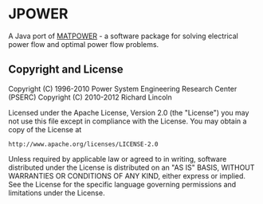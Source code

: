 JPOWER
======

A Java port of [MATPOWER](http://www.pserc.cornell.edu/matpower/) - a
software package for solving electrical power flow and optimal power
flow problems.

Copyright and License
---------------------

Copyright (C) 1996-2010 Power System Engineering Research Center (PSERC)
Copyright (C) 2010-2012 Richard Lincoln

Licensed under the Apache License, Version 2.0 (the "License")
you may not use this file except in compliance with the License.
You may obtain a copy of the License at

    http://www.apache.org/licenses/LICENSE-2.0

Unless required by applicable law or agreed to in writing, software
distributed under the License is distributed on an "AS IS" BASIS,
WITHOUT WARRANTIES OR CONDITIONS OF ANY KIND, either express or implied.
See the License for the specific language governing permissions and
limitations under the License.
